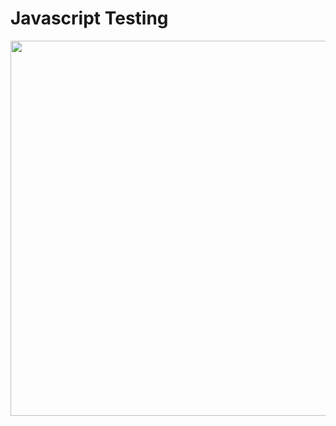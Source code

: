 # Javascript Testing

<img src="https://media.tenor.com/wP4KiKYK0aUAAAAM/bill-hicks-mic-tap.gif" width="600px">